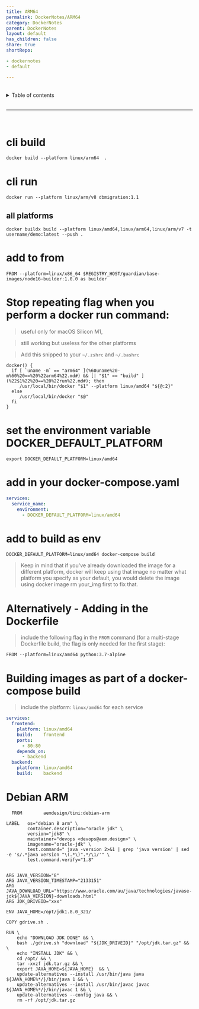 ```yaml
---
title: ARM64
permalink: DockerNotes/ARM64
category: DockerNotes
parent: DockerNotes
layout: default
has_children: false
share: true
shortRepo:

- dockernotes
- default

---
```


<br/>

<details markdown="block">                    
<summary>                    
Table of contents                    
</summary>                    
{: .text-delta }                    
1. TOC                    
{:toc}                    
</details>

<br/>

---

<br/>

# cli build

```shell
docker build --platform linux/arm64  .
```

# cli run

```shell
docker run --platform linux/arm/v8 dbmigration:1.1
```

## all platforms

```shell
docker buildx build --platform linux/amd64,linux/arm64,linux/arm/v7 -t username/demo:latest --push .
```

# add to from

```shell
FROM --platform=linux/x86_64 $REGISTRY_HOST/guardian/base-images/node16-builder:1.0.0 as builder
```

# Stop repeating flag when you perform a docker run command:

> useful only for macOS Silicon M1,

> still working but useless for the other platforms

> Add this snipped to your `~/.zshrc` and `~/.bashrc`

```shell
docker() {
  if [ `uname -m` == "arm64" ](%60uname%20-m%60%20==%20%22arm64%22.md#) && [| "$1" == "build" ](%22$1%22%20==%20%22run%22.md#); then
     /usr/local/bin/docker "$1" --platform linux/amd64 "${@:2}"
  else
     /usr/local/bin/docker "$@"
  fi
}
```

# set the environment variable DOCKER_DEFAULT_PLATFORM

```shell
export DOCKER_DEFAULT_PLATFORM=linux/amd64
```

# add in your docker-compose.yaml

```yaml
services:
  service_name:
    environment:
      - DOCKER_DEFAULT_PLATFORM=linux/amd64
```

# add to build as env

```shell
DOCKER_DEFAULT_PLATFORM=linux/amd64 docker-compose build
```

> Keep in mind that if you've already downloaded the image for a different platform, docker will keep using that image no matter what platform you
> specify as your default, you would delete the image
> using docker image rm your_img first to fix that.

# Alternatively - Adding in the Dockerfile

> include the following flag in the `FROM` command (for a multi-stage Dockerfile build, the flag is only needed for the first stage):

```shell
FROM --platform=linux/amd64 python:3.7-alpine
```

# Building images as part of a docker-compose build

> include the platform: `linux/amd64` for each service

```yaml
services:
  frontend:
    platform: linux/amd64
    build:    frontend
    ports:
      - 80:80
    depends_on:
      - backend
  backend:
    platform: linux/amd64
    build:    backend
```

# Debian ARM

```shell
  FROM        aemdesign/tini:debian-arm

LABEL   os="debian 8 arm" \
        container.description="oracle jdk" \
        version="jdk8" \
        maintainer="devops <devops@aem.design>" \
        imagename="oracle-jdk" \
        test.command=" java -version 2>&1 | grep 'java version' | sed -e 's/.*java version "\(.*\)".*/\1/'" \
        test.command.verify="1.8"


ARG JAVA_VERSION="8"
ARG JAVA_VERSION_TIMESTAMP="2133151"
ARG JAVA_DOWNLOAD_URL="https://www.oracle.com/au/java/technologies/javase-jdk${JAVA_VERSION}-downloads.html"
ARG JDK_DRIVEID="xxx"

ENV JAVA_HOME=/opt/jdk1.8.0_321/

COPY gdrive.sh .

RUN \
    echo "DOWNLOAD JDK DONE" && \
    bash ./gdrive.sh "download" "${JDK_DRIVEID}" "/opt/jdk.tar.gz" && \
    echo "INSTALL JDK" && \
    cd /opt/ && \
    tar -xvzf jdk.tar.gz && \
    export JAVA_HOME=${JAVA_HOME}  && \
    update-alternatives --install /usr/bin/java java ${JAVA_HOME%*/}/bin/java 1 && \
    update-alternatives --install /usr/bin/javac javac ${JAVA_HOME%*/}/bin/javac 1 && \
    update-alternatives --config java && \
    rm -rf /opt/jdk.tar.gz
```
